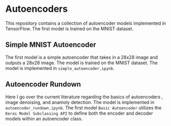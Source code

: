 # Autoencoders

This repository contains a collection of autoencoder models implemented in TensorFlow. The first model is trained on the MNIST dataset. 

## Simple MNIST Autoencoder

The first model is a simple autoencoder that takes in a 28x28 image and outputs a 28x28 image. The model is trained on the MNIST dataset. The model is implemented in `simple_autoencoder.ipynb`.

## Autoencoder Rundown

Here I go over the current literature regarding the basics of autoencoders , image denoising, and anamoly detection. The model is implemented in `autoencoder_rundown.ipynb`. The first model `Basic Autoencoder` utilizes the `Keras Model Subclassing API` to define both the encoder and decoder models within an autoencoder class.
